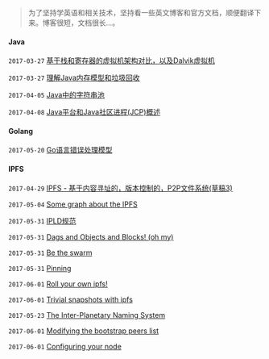 > 为了坚持学英语和相关技术，坚持看一些英文博客和官方文档，顺便翻译下来。博客很短，文档很长...。

#### Java


`2017-03-27` [基于栈和寄存器的虚拟机架构对比，以及Dalvik虚拟机](20170327/Stack_based_vs_Register_based_Virtual_Machine_Architecture_and_the_Dalvik_VM.md)

`2017-03-27` [理解Java内存模型和垃圾回收](20170327/Understanding_the_Java_Memory_Model_and_Garbage_Collection.md)

`2017-04-05` [Java中的字符串池](20170405/string-pool-string-literal-pool-string.md)

`2017-04-08` [Java平台和Java社区进程(JCP)概述](20170408/java-platform-and-java-community-process-overview.md)

#### Golang

`2017-05-20` [Go语言错误处理模型](20170519/error-handling-patterns-in-go.md)

#### IPFS

`2017-04-29` [IPFS - 基于内容寻址的，版本控制的，P2P文件系统(草稿3)](20170429/ipfs.md)

`2017-05-04` [Some graph about the IPFS](20170504/ipfs-some-graph.txt)

`2017-05-31` [IPLD规范](20170531/ipld.md)

`2017-05-31` [Dags and Objects and Blocks! (oh my)](20170531/Dags_and_Objects_and_Blocks.md)

`2017-05-31` [Be the swarm](20170531/Be_the_swarm.md)

`2017-05-31` [Pinning](20170531/ipfs_pinning.md)

`2017-06-01` [Roll your own ipfs!](20170601/making_your_own_ipfs_service.md)

`2017-06-01` [Trivial snapshots with ipfs](20170601/ipfs_snapshots.md)

`2017-05-23` [The Inter-Planetary Naming System](20170523/ipns.md)

`2017-06-01` [Modifying the bootstrap peers list](20170601/ipfs_modifying_the_bootstrap_peers_list.md)

 `2017-06-01` [Configuring your node](20170601/ipfs_configuring_your_node.md)
